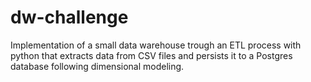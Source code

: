 # dw-challenge
Implementation of a small data warehouse trough an ETL process with python that extracts data from CSV files and persists it to a Postgres database following dimensional modeling.
